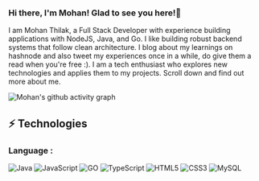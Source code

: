 ### Hi there, I'm Mohan! Glad to see you here!👋

I am Mohan Thilak, a Full Stack Developer with experience building applications with NodeJS, Java, and Go. I like building robust backend systems that follow clean architecture. I blog about my learnings on hashnode and also tweet my experiences once in a while, do give them a read when you're free :). I am a tech enthusiast who explores new technologies and applies them to my projects. Scroll down and find out more about me. 

![Mohan's github activity graph](https://github-readme-activity-graph.vercel.app/graph?username=mohanthilak&bg_color=0f2d3d&color=1cadfb&line=1cadfb&point=1cadfb&area=true&hide_border=true)


## ⚡ Technologies

### Language :
![Java](https://img.shields.io/badge/-Java-70a7ff?style=flat-square&logo=openjdk)
![JavaScript](https://img.shields.io/badge/-JavaScript-lightgreen?style=flat-square&logo=javascript)
![GO](https://img.shields.io/badge/-GO-black?style=flat-square&logo=go)
![TypeScript](https://img.shields.io/badge/-TypeScript-007ACC?style=flat-square&logo=typescript)
![HTML5](https://img.shields.io/badge/-HTML5-E34F26?style=flat-square&logo=html5&logoColor=white)
![CSS3](https://img.shields.io/badge/-CSS3-1572B6?style=flat-square&logo=css3)
![MySQL](https://img.shields.io/badge/-MySQL-white?style=flat-square&logo=mysql)

<!--
**mohanthilak/mohanthilak** is a ✨ _special_ ✨ repository because its `README.md` (this file) appears on your GitHub profile.

Here are some ideas to get you started:

- 🔭 I’m currently working on ...
- 🌱 I’m currently learning ...
- 👯 I’m looking to collaborate on ...
- 🤔 I’m looking for help with ...
- 💬 Ask me about ...
- 📫 How to reach me: ...
- 😄 Pronouns: ...
- ⚡ Fun fact: ...
-->
